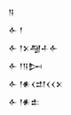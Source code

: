 <div class='block'>
<div class='line'>𒀀</div>
<div class='line'>𒅆 𒁹</div>
<div class='line'>𒅆 𒁹𒉽𒆷𒈦𒅆</div>
<div class='line'>𒅆 𒁹𒀀𒄖</div>
<div class='line'>𒅆 𒁹𒀭𒌋𒄥𒌋𒌋𒉽</div>
<div class='line'>𒅆 𒁹𒀭𒉺</div>
</div>